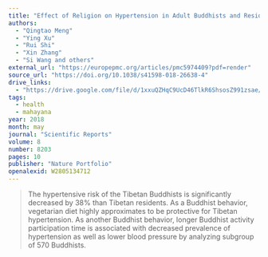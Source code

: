 ```yaml
---
title: "Effect of Religion on Hypertension in Adult Buddhists and Residents in China: A Cross-Sectional Study"
authors:
  - "Qingtao Meng"
  - "Ying Xu"
  - "Rui Shi"
  - "Xin Zhang"
  - "Si Wang and others"
external_url: "https://europepmc.org/articles/pmc5974409?pdf=render"
source_url: "https://doi.org/10.1038/s41598-018-26638-4"
drive_links:
  - "https://drive.google.com/file/d/1xxuQZHqC9UcD46TlkR6ShsosZ991zsae/view?usp=drivesdk"
tags:
  - health
  - mahayana
year: 2018
month: may
journal: "Scientific Reports"
volume: 8
number: 8203
pages: 10
publisher: "Nature Portfolio"
openalexid: W2805134712
---
```


> The hypertensive risk of the Tibetan Buddhists is significantly decreased by 38% than Tibetan residents.
> As a Buddhist behavior, vegetarian diet highly approximates to be protective for Tibetan hypertension.
> As another Buddhist behavior, longer Buddhist activity participation time is associated with decreased prevalence of hypertension as well as lower blood pressure by analyzing subgroup of 570 Buddhists.
